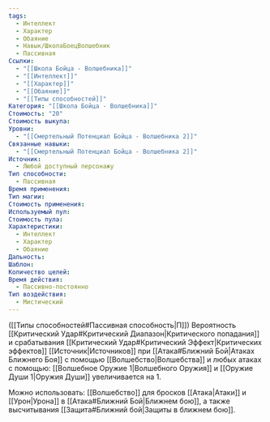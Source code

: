 ```yaml
---
tags:
  - Интеллект
  - Характер
  - Обаяние
  - Навык/ШколаБоецВолшебник
  - Пассивная
Ссылки:
  - "[[Школа Бойца - Волшебника]]"
  - "[[Интеллект]]"
  - "[[Характер]]"
  - "[[Обаяние]]"
  - "[[Типы способностей]]"
Категория: "[[Школа Бойца - Волшебника]]"
Стоимость: "20"
Стоимость выкупа: 
Уровни:
  - "[[Смертельный Потенциал Бойца - Волшебника 2]]"
Связанные навыки:
  - "[[Смертельный Потенциал Бойца - Волшебника 2]]"
Источник:
  - Любой доступный персонажу
Тип способности:
  - Пассивная
Время применения: 
Тип магии: 
Стоимость применения: 
Используемый пул: 
Стоимость пула: 
Характеристики:
  - Интеллект
  - Характер
  - Обаяние
Дальность: 
Шаблон: 
Количество целей: 
Время действия:
  - Пассивно-постоянно
Тип воздействия:
  - Мистический
---
```

([[Типы способностей#Пассивная способность|П]]) Вероятность [[Критический Удар#Критический Диапазон|Критического попадания]] и срабатывания [[Критический Удар#Критический Эффект|Критических эффектов]] [[Источник|Источников]] при [[Атака#Ближний Бой|Атаках Ближнего Боя]] с помощью [[Волшебство|Волшебства]] и любых атаках с помощью: [[Волшебное Оружие 1|Волшебного Оружия]] и [[Оружие Души 1|Оружия Души]] увеличивается на 1.

Можно использовать: [[Волшебство]] для бросков [[Атака|Атаки]] и [[Урон|Урона]] в [[Атака#Ближний Бой|Ближнем бою]], а также высчитывания [[Защита#Ближний бой|Защиты в ближнем бою]].
